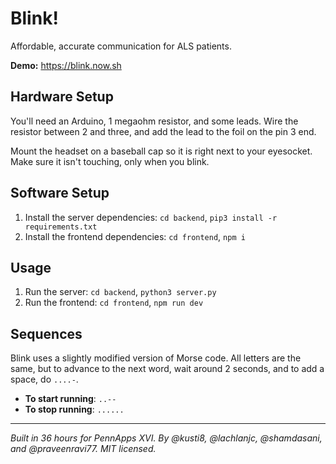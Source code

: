 # Blink!

Affordable, accurate communication for ALS patients.

**Demo:** https://blink.now.sh

## Hardware Setup

You'll need an Arduino, 1 megaohm resistor, and some leads. Wire the resistor between 2 and three, and add the lead to the foil on the pin 3 end.

Mount the headset on a baseball cap so it is right next to your eyesocket. Make sure it isn't touching, only when you blink.

## Software Setup

1. Install the server dependencies: `cd backend`, `pip3 install -r requirements.txt`
2. Install the frontend dependencies: `cd frontend`, `npm i`

## Usage

1. Run the server: `cd backend`, `python3 server.py`
2. Run the frontend: `cd frontend`, `npm run dev`

## Sequences

Blink uses a slightly modified version of Morse code. All letters are the same, but to advance to the next word, wait around 2 seconds, and to add a space, do `....-`.

- **To start running**: `..--`
- **To stop running**: `......`

---

*Built in 36 hours for PennApps XVI. By @kusti8, @lachlanjc, @shamdasani, and @praveenravi77. MIT licensed.*
